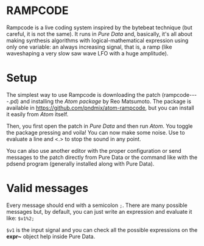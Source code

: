 # RAMPCODE
Rampcode is a live coding system inspired by the bytebeat technique (but careful, it is not the same). It runs in *Pure Data* and, basically, it's all about making synthesis algorithms with logical-mathematical expression using only one variable: an always increasing signal, that is, a ramp (like waveshaping a very slow saw wave LFO with a huge amplitude).

# Setup
The simplest way to use Rampcode is downloading the patch (rampcode----.pd) and installing the *Atom package* by Reo Matsumoto. The package is available in https://github.com/pndmix/atom-rampcode, but you can install it easily from *Atom* itself.

Then, you first open the patch in *Pure Data* and then run *Atom*. You toggle the package pressing <Ctrl><Alt><R> and voila! You can now make some noise. Use <Shift><Enter> to evaluate a line and <Alt><.> to stop the sound in any point.
 
You can also use another editor with the proper configuration or send messages to the patch directly from Pure Data or the command like with the pdsend program (generally installed along with Pure Data).
 
# Valid messages

Every message should end with a semicolon `;`. There are many possible messages but, by default, you can just write an expression and evaluate it like: `$v1%2;`

`$v1` is the input signal and you can check all the possible expressions on the **expr~** object help inside Pure Data.

